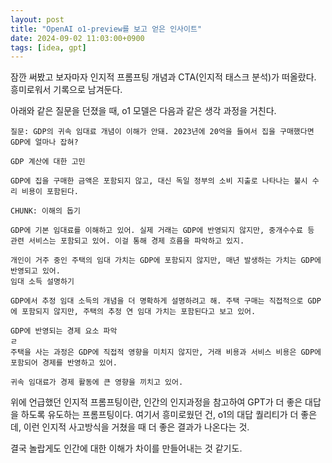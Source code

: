 ```yaml
---
layout: post
title: "OpenAI o1-preview를 보고 얻은 인사이트"
date: 2024-09-02 11:03:00+0900
tags: [idea, gpt]
---
```


잠깐 써봤고 보자마자 인지적 프롬프팅 개념과 CTA(인지적 태스크 분석)가 떠올랐다. 흥미로워서 기록으로 남겨둔다.

아래와 같은 질문을 던졌을 때, o1 모델은 다음과 같은 생각 과정을 거친다.

```
질문: GDP의 귀속 임대료 개념이 이해가 안돼. 2023년에 20억을 들여서 집을 구매했다면 GDP에 얼마나 잡혀?
```

```
GDP 계산에 대한 고민

GDP에 집을 구매한 금액은 포함되지 않고, 대신 독일 정부의 소비 지출로 나타나는 불시 수리 비용이 포함된다.

CHUNK: 이해의 돕기

GDP에 기본 임대료를 이해하고 있어. 실제 거래는 GDP에 반영되지 않지만, 중개수수료 등 관련 서비스는 포함되고 있어. 이걸 통해 경제 흐름을 파악하고 있지.

개인이 거주 중인 주택의 임대 가치는 GDP에 포함되지 않지만, 매년 발생하는 가치는 GDP에 반영되고 있어.
임대 소득 설명하기

GDP에서 추정 임대 소득의 개념을 더 명확하게 설명하려고 해. 주택 구매는 직접적으로 GDP에 포함되지 않지만, 주택의 추정 연 임대 가치는 포함된다고 보고 있어.

GDP에 반영되는 경제 요소 파악
ㄹ
주택을 사는 과정은 GDP에 직접적 영향을 미치지 않지만, 거래 비용과 서비스 비용은 GDP에 포함되어 경제를 반영하고 있어.

귀속 임대료가 경제 활동에 큰 영향을 끼치고 있어.
```

위에 언급했던 인지적 프롬프팅이란, 인간의 인지과정을 참고하여 GPT가 더 좋은 대답을 하도록 유도하는 프롬프팅이다. 여기서 흥미로웠던 건, o1의 대답 퀄리티가 더 좋은데, 이런 인지적 사고방식을 거쳤을 때 더 좋은 결과가 나온다는 것.

결국 놀랍게도 인간에 대한 이해가 차이를 만들어내는 것 같기도.
